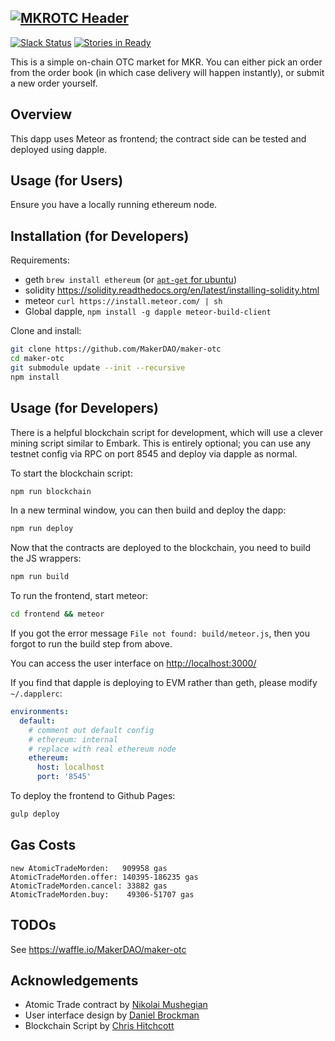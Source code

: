 [![MKROTC Header](https://ipfs.pics/ipfs/QmSf9qocg51spsrgMB5G6HS33ydwtLvHjv51tyW9Z3Y4uu)]()
---
[![Slack Status](http://slack.makerdao.com/badge.svg)](https:/slack.makerdao.com)
[![Stories in Ready](https://badge.waffle.io/MakerDAO/maker-otc.png?label=ready&title=Ready)](https://waffle.io/MakerDAO/maker-otc)


This is a simple on-chain OTC market for MKR. You can either pick an order from the order book (in which case delivery will happen instantly), or submit a new order yourself.

## Overview

This dapp uses Meteor as frontend; the contract side can be tested and deployed using dapple.

## Usage (for Users)

Ensure you have a locally running ethereum node.

## Installation (for Developers)

Requirements:

* geth `brew install ethereum` (or [`apt-get` for ubuntu](https://github.com/ethereum/go-ethereum/wiki/Installation-Instructions-for-Ubuntu))
* solidity https://solidity.readthedocs.org/en/latest/installing-solidity.html
* meteor `curl https://install.meteor.com/ | sh`
* Global dapple, `npm install -g dapple meteor-build-client`

Clone and install:

```bash
git clone https://github.com/MakerDAO/maker-otc
cd maker-otc
git submodule update --init --recursive
npm install
```

## Usage (for Developers)

There is a helpful blockchain script for development, which will use a clever mining script similar to Embark. This is entirely optional; you can use any testnet config via RPC on port 8545 and deploy via dapple as normal.

To start the blockchain script:

```bash
npm run blockchain
```

In a new terminal window, you can then build and deploy the dapp:

```bash
npm run deploy
```

Now that the contracts are deployed to the blockchain, you need to build the JS wrappers:

```bash
npm run build
```

To run the frontend, start meteor:

```bash
cd frontend && meteor
```

If you got the error message `File not found: build/meteor.js`, then you forgot to run the build step from above.

You can access the user interface on [http://localhost:3000/](http://localhost:3000/)

If you find that dapple is deploying to EVM rather than geth, please modify `~/.dapplerc`:

```yaml
environments:
  default:
    # comment out default config
    # ethereum: internal
    # replace with real ethereum node
    ethereum:
      host: localhost
      port: '8545'
```

To deploy the frontend to Github Pages:

```bash
gulp deploy
```

## Gas Costs

```
new AtomicTradeMorden:   909958 gas
AtomicTradeMorden.offer: 140395-186235 gas
AtomicTradeMorden.cancel: 33882 gas
AtomicTradeMorden.buy:    49306-51707 gas
```

## TODOs
See https://waffle.io/MakerDAO/maker-otc

## Acknowledgements
* Atomic Trade contract by [Nikolai Mushegian](https://github.com/nmushegian)
* User interface design by [Daniel Brockman](https://github.com/dbrock)
* Blockchain Script by [Chris Hitchcott](https://github.com/hitchcott)
